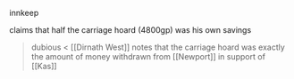 innkeep

claims that half the carriage hoard (4800gp) was his own savings
> dubious < [[Dirnath West]] notes that the carriage hoard was exactly the amount of money withdrawn from [[Newport]] in support of [[Kas]]